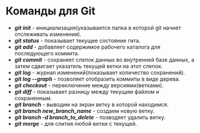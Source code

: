 # Команды для Git

* __*git init*__ - инициализация(указывается папка в которой git начнет отслеживать изменения).
* __*git status*__ - показывает текущее состояние гита.
* __*git add*__ - добавляет содержимое рабочего каталога для последующего коммита. 
* __*git commit*__ - сохраняет слепок данных во внутренней базе данных, а затем сдвигает указатель текущей ветки на этот слепок.
* __*git log*__ - журнал изменений(показывает количество сохранений).
* __*git log --graph*__ - позволяет отобразить коммиты в виде дерева.
* __*git checkout*__ - переключение между версиями(ветками).
* __*git diff*__ - показывает разницу между текущим файлом и сохраненным.
* __*git branch*__ - выводим на экран ветку в которой находимся.
* __*git branch new_branch_name*__ - создаем новую ветку.
* __*git branch -d branch_to_delete*__ - позводяет удалить ветку.
* __*git merge*__ - для слития любой ветки с текущей.